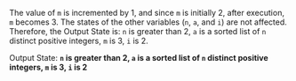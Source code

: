 The value of `m` is incremented by 1, and since `m` is initially 2, after execution, `m` becomes 3. The states of the other variables (`n`, `a`, and `i`) are not affected. Therefore, the Output State is: `n` is greater than 2, `a` is a sorted list of `n` distinct positive integers, `m` is 3, `i` is 2.

Output State: **`n` is greater than 2, `a` is a sorted list of `n` distinct positive integers, `m` is 3, `i` is 2**